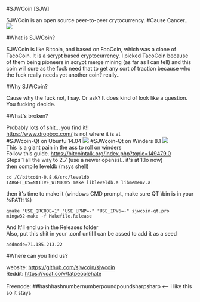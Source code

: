 #SJWCoin [SJW]



SJWCoin is an open source peer-to-peer crytocurrency.
#Cause Cancer..
<img src="http://postox.com/images/2015/06/17/splash.png" /> 

#What is SJWCoin?  

SJWCoin is like Bitcoin, and based on FooCoin, which was a clone of TacoCoin. It is a scrypt based cryptocurrency.
I picked TacoCoin because of them being pioneers in scrypt merge mining (as far as I can tell) and this coin will sure as the fuck need
that to get any sort of traction because who the fuck really needs yet another coin?  really..

#Why SJWCoin?

Cause why the fuck not, I say.  Or ask?  It does kind of look like a question.  You fucking decide.

#What's broken?

Probably lots of shit... you find it!!
<br />
https://www.dropbox.com/ is not where it is at
<br />
#SJWcoin-Qt on Ubuntu 14.04
<img src="http://postox.com/images/2015/06/17/linux_qt_wallet_FOR-SOCIAL-JUSTICE.png" />
#SJWcoin-Qt on Winders 8.1
<img src="http://postox.com/images/2015/06/18/windows_8_1_qt_wallet.png" />
<br />
This is a giant pain in the ass to roll on winders
<br />
Follow this guide. https://bitcointalk.org/index.php?topic=149479.0<br />
Steps 1 all the way to 2.7 (use a newer openssl..  it's at 1.1o now)<br />
then compile leveldb (msys shell)<br />
```
cd /C/bitcoin-0.8.6/src/leveldb
TARGET_OS=NATIVE_WINDOWS make libleveldb.a libmemenv.a
```
then it's time to make it (windows CMD prompt, make sure QT \bin is in your %PATH%)<br />
```
qmake "USE_QRCODE=1" "USE_UPNP=-" "USE_IPV6=-" sjwcoin-qt.pro
mingw32-make -f Makefile.Release
```
And It'll end up in the Releases folder
<br />
Also, put this shit in your .conf until I can be assed to add it as a seed
```
addnode=71.185.213.22
```
#Where can you find us?

website: https://github.com/sjwcoin/sjwcoin<br />
Reddit: https://voat.co/v/fatpeoplehate<br />  
Freenode: ##hashhashnumbernumberpoundpoundsharpsharp <-- i like this so it stays
